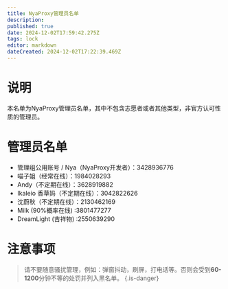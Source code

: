 ```yaml
---
title: NyaProxy管理员名单
description: 
published: true
date: 2024-12-02T17:59:42.275Z
tags: lock
editor: markdown
dateCreated: 2024-12-02T17:22:39.469Z
---
```


# 说明
本名单为NyaProxy管理员名单，其中不包含志愿者或者其他类型，非官方认可性质的管理员。

# 管理员名单
- 管理组公用账号 / Nya（NyaProxy开发者）：3428936776
- 喵子姐（经常在线）：1984028293
- Andy（不定期在线）：3628919882
- Ikaleio 香草妈（不定期在线）：3042822626
- 沈蔚秋（不定期在线）：2130462169
- Milk (90%概率在线) :3801477277
- DreamLight (吉祥物) :2550639290
# 注意事项
> 请不要随意骚扰管理，例如：弹窗抖动，刷屏，打电话等。否则会受到**60-1200**分钟不等的处罚并列入黑名单。
{.is-danger}
